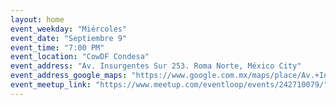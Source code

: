 ```yaml
---
layout: home
event_weekday: "Miércoles"
event_date: "Septiembre 9"
event_time: "7:00 PM"
event_location: "CowDF Condesa"
event_address: "Av. Insurgentes Sur 253. Roma Norte, México City"
event_address_google_maps: "https://www.google.com.mx/maps/place/Av.+Insurgentes+Sur+253,+Roma+Nte.,+06700+Ciudad+de+M%C3%A9xico,+CDMX/@19.4177453,-99.1663202,17z/data=!3m1!4b1!4m5!3m4!1s0x85d1ff39ac5560fd:0xf90d1a2dffe425ce!8m2!3d19.4177453!4d-99.1649729?hl=en"
event_meetup_link: "https://www.meetup.com/eventloop/events/242710079/"
---
```

